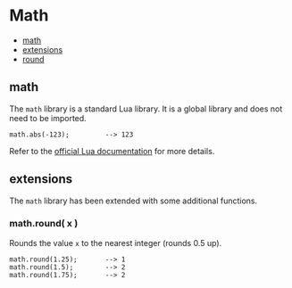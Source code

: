 ﻿
# Math
* [math](#math-1)
* [extensions](#extensions)
* [round](#math-round-x-)


## math
The ``math`` library is a standard Lua library. It is a global library and does not need to be imported.

	math.abs(-123);			--> 123

Refer to the [official Lua documentation](http://www.lua.org/manual/5.1/) for more details.



## extensions

The ``math`` library has been extended with some additional functions.



### math.round( x )
Rounds the value ``x`` to the nearest integer (rounds 0.5 up).

	math.round(1.25);		--> 1
	math.round(1.5);		--> 2
	math.round(1.75);		--> 2

